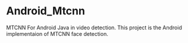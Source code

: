 # Android_Mtcnn
MTCNN For Android Java in video detection. This project is the Android implementaion of MTCNN face detection.
